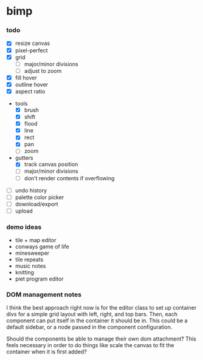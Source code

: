 # bimp

### todo

- [x] resize canvas
- [x] pixel-perfect
- [x] grid
  - [ ] major/minor divisions
  - [ ] adjust to zoom
- [x] fill hover
- [x] outline hover
- [x] aspect ratio
- tools
  - [x] brush
  - [x] shift
  - [x] flood
  - [x] line
  - [x] rect
  - [x] pan
  - [ ] zoom
- gutters
  - [x] track canvas position
  - [ ] major/minor divisions
  - [ ] don't render contents if overflowing
- [ ] undo history
- [ ] palette color picker
- [ ] download/export
- [ ] upload

### demo ideas

- tile + map editor
- conways game of life
- minesweeper
- tile repeats
- music notes
- knitting
- piet program editor

### DOM management notes

I think the best approach right now is for the editor class to set up container
divs for a simple grid layout with left, right, and top bars. Then, each
component can put itself in the container it should be in. This could be a
default sidebar, or a node passed in the component configuration.

Should the components be able to manage their own dom attachment? This feels
necessary in order to do things like scale the canvas to fit the container when
it is first added?
